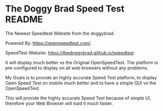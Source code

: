 # The Doggy Brad Speed Test README
The Newest Speedtest Website from the doggybrad.

Powered By: https://openspeedtest.com/

SpeedTest Website: https://thedoggybrad.github.io/speedtest

It will display much better vs the Original OpenSpeedTest.
The platform is pre-configured to display on all web browsers without any problems.

My Goals is to provide an highly accurate Speed Test platform, to display Open Speed Test on mobile much better and to have a simple GUI vs the OpenSpeedTest.

This will provide the highly accurate Speed Test because of simple UI, therefore your Web Browser will load it much faster.

